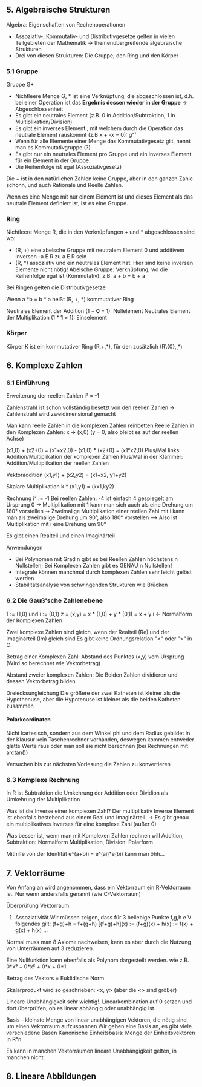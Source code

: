 ## 5. Algebraische Strukturen
Algebra: Eigenschaften von Rechenoperationen
- Assoziativ-, Kommutativ- und Distributivgesetze gelten in vielen Teilgebieten der Mathematik -> themenübergreifende algebraische Strukturen
- Drei von diesen Strukturen: Die Gruppe, den Ring und den Körper
### 5.1 Gruppe 
Gruppe G*
- Nichtleere Menge G, \* ist eine Verknüpfung, die abgeschlossen ist, d.h. bei einer Operation ist das **Ergebnis dessen wieder in der Gruppe** -> Abgeschlossenheit
- Es gibt ein neutrales Element (z.B. 0 in Addition/Subtraktion, 1 in Multiplikation/Division)
- Es gibt ein inverses Element , mit welchem durch die Operation das neutrale Element rauskommt (z.B x + -x = 0): g⁻¹
- Wenn für alle Elemente einer Menge das Kommutativgesetz gilt, nennt man es Kommutativgruppe (?)
- Es gibt nur ein neutrales Element pro Gruppe und ein inverses Element für ein Element in der Gruppe.
- Die Reihenfolge ist egal (Assoziativgesetz)

Die + ist in den natürlichen Zahlen keine Gruppe, aber in den ganzen Zahle schonn, und auch Rationale und Reelle Zahlen.

Wenn es eine Menge mit nur einem Element ist und dieses Element als das neutrale Element definiert ist, ist es eine Gruppe.
### Ring
Nichtleere Menge R, die in den Verknüpfungen + und \* abgeschlossen sind, wo:
- (R, +) eine abelsche Gruppe mit neutralem Element 0 und additivem Inversen -a E R zu a E R sein
- (R, \*) assoziativ und ein neutrales Element hat.
Hier sind keine inversen Elemente nicht nötig!
Abelsche Gruppe: Verknüpfung, wo die Reihenfolge egal ist (Kommutativ): z.B. a + b = b + a 

Bei Ringen gelten die Distributivgesetze

Wenn a \*b = b \* a heißt (R, +, \*) kommutativer Ring

Neutrales Element der Addition (1 + **0** = 1): Nullelement
Neutrales Element der Multiplikation (1 \* **1** = 1): Einselement
### Körper
Körper K ist ein kommutativer Ring (R,+,\*), für den zusätzlich (R\\{0},¸*)
## 6. Komplexe Zahlen
### 6.1 Einführung
Erweiterung der reellen Zahlen
i² = -1

Zahlenstrahl ist schon vollständig besetzt von den reellen Zahlen
-> Zahlenstrahl wird zweidimensional gemacht

Man kann reelle Zahlen in die komplexen Zahlen reinbetten
Reelle Zahlen in den Komplexen Zahlen: x -> (x,0) (y = 0, also bleibt es auf der reellen Achse)

(x1,0) + (x2+0) = (x1+x2,0) - (x1,0) \* (x2+0) = (x1\*x2,0)
Plus/Mal links: Addition/Multiplikation der komplexen Zahlen
Plus/Mal in der Klammer: Addition/Multiplikation der reellen Zahlen

Vektoraddition
(x1,y1) + (x2,y2) = (x1+x2, y1+y2)

Skalare Multiplikation
k \* (x1,y1) = (kx1,ky2)

Rechnung
i² := -1
Bei reellen Zahlen: -4 ist einfach 4 gespiegelt am Ursprung 0
-> Multiplikation mit 1 kann man sich auch als eine Drehung um 180° vorstellen
-> Zweimalige Multiplikation einer reellen Zahl mit i kann man als zweimalige Drehung um 90°, also 180° vorstellen
--> Also ist Multiplikation mit i eine Drehung um 90°

Es gibt einen Realteil und einen Imaginärteil

Anwendungen
- Bei Polynomen mit Grad n gibt es bei Reellen Zahlen höchstens n Nullstellen; Bei Komplexen Zahlen gibt es GENAU n Nullstellen!
- Integrale können manchmal durch komplexen Zahlen sehr leicht gelöst werden
- Stabilitätsanalyse von schwingenden Strukturen wie Brücken

### 6.2 Die Gauß'sche Zahlenebene
1 := (1,0) und i := (0,1)
z = (x,y) = x \* (1,0) + y \* (0,1) = x + y i <- Normalform der Komplexen Zahlen

Zwei komplexe Zahlen sind gleich, wenn der Realteil (Re) und der Imaginärteil (Im) gleich sind
Es gibt keine Ordnungsrelation "<" oder ">" in C

Betrag einer Komplexen Zahl:
Abstand des Punktes (x,y) vom Ursprung
(Wird so berechnet wie Vektorbetrag)

Abstand zweier komplexen Zahlen:
Die Beiden Zahlen dividieren und dessen Vektorbetrag bilden.

Dreiecksungleichung
Die größere der zwei Katheten ist kleiner als die Hypothenuse, aber die Hypotenuse ist kleiner als die beiden Katheten zusammen
#### Polarkoordinaten
Nicht kartesisch, sondern aus dem Winkel phi und dem Radius gebildet
In der Klausur kein Taschenrechner vorhanden, deswegen kommen entweder glatte Werte raus oder man soll sie nicht berechnen (bei Rechnungen mit arctan())

Versuchen bis zur nächsten Vorlesung die Zahlen zu konvertieren
### 6.3 Komplexe Rechnung

In R ist Subtraktion die Umkehrung der Addition oder Dividion als Umkehrung der Multiplikation

Was ist die Inverse einer komplexen Zahl?
Der multiplikativ Inverse Element ist ebenfalls bestehend aus einem Real und Imaginärteil.
-> Es gibt genau ein multiplikatives Inverses für eine komplexe Zahl (außer 0)

Was besser ist, wenn man mit Komplexen Zahlen rechnen will
Addition, Subtraktion: Normalform
Multiplikation, Division: Polarform

Mithilfe von der Identität e^(a+b)i = e^(ai)\*e(bi) kann man öhh...

## 7. Vektorräume
Von Anfang an wird angenommen, dass ein Vektorraum ein R-Vektorraum ist. Nur wenn andersfalls genannt (wie C-Vektorraum)

Überprüfung Vektorraum:
1. Assoziativität
   Wir müssen zeigen, dass für 3 beliebige Punkte f,g,h e V folgendes gilt: (f+g)+h = f+(g+h)
   \[(f+g)+h](x) := (f+g)(x) + h(x) := f(x) + g(x) + h(x) 
...

Normal muss man 8 Axiome nachweisen, kann es aber durch die Nutzung von Unterräumen auf 3 reduzieren.

Eine Nullfunktion kann ebenfalls als Polynom dargestellt werden. wie z.B. 0\*x³ + 0\*x² + 0\*x + 0\*1

Betrag des Vektors = Euklidische Norm

Skalarprodukt wird so geschrieben: <x, y> (aber die <> sind größer)

Lineare Unabhängigkeit sehr wichtig!.
Linearkombination auf 0 setzen und dort überprüfen, ob es linear abhängig oder unabhängig ist.

Basis - kleinste Menge von linear unabhängigen Vektoren, die nötig sind, um einen Vektorraum aufzuspannen 
Wir geben eine Basis an, es gibt viele verschiedene Basen
Kanonische Einheitsbasis: Menge der Einheitsvektoren in R^n 

Es kann in manchen Vektorräumen lineare Unabhängigkeit gelten, in manchen nicht.
## 8. Lineare Abbildungen
